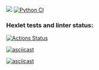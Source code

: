 <a href="https://codeclimate.com/github/codeclimate/codeclimate/maintainability"><img src="https://api.codeclimate.com/v1/badges/a99a88d28ad37a79dbf6/maintainability" /></a>
[![Python CI](https://github.com/exproots/python-project-lvl1/actions/workflows/my_test_linter.yml/badge.svg)](https://github.com/exproots/python-project-lvl1/actions/workflows/my_test_linter.yml)
### Hexlet tests and linter status:
[![Actions Status](https://github.com/exproots/python-project-lvl1/workflows/hexlet-check/badge.svg)](https://github.com/exproots/python-project-lvl1/actions)

[![asciicast](https://asciinema.org/a/1SgeiN5jHIdCTBVDQ2Wp4bnQE)](https://asciinema.org/a/1SgeiN5jHIdCTBVDQ2Wp4bnQE)

[![asciicast](https://asciinema.org/a/7q2s2HEz9BCdtRORXIfWiydLK)](https://asciinema.org/a/7q2s2HEz9BCdtRORXIfWiydLK)
